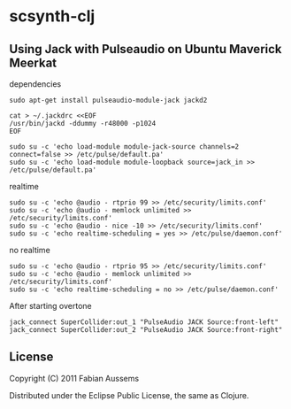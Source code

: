 # scsynth-clj

## Using Jack with Pulseaudio on Ubuntu Maverick Meerkat

dependencies

    sudo apt-get install pulseaudio-module-jack jackd2

    cat > ~/.jackdrc <<EOF
    /usr/bin/jackd -ddummy -r48000 -p1024
    EOF
    
    sudo su -c 'echo load-module module-jack-source channels=2 connect=false >> /etc/pulse/default.pa'
    sudo su -c 'echo load-module module-loopback source=jack_in >> /etc/pulse/default.pa'
    
realtime

    sudo su -c 'echo @audio - rtprio 99 >> /etc/security/limits.conf'
    sudo su -c 'echo @audio - memlock unlimited >> /etc/security/limits.conf'
    sudo su -c 'echo @audio - nice -10 >> /etc/security/limits.conf'
    sudo su -c 'echo realtime-scheduling = yes >> /etc/pulse/daemon.conf'

no realtime

    sudo su -c 'echo @audio - rtprio 95 >> /etc/security/limits.conf'
    sudo su -c 'echo @audio - memlock unlimited >> /etc/security/limits.conf'
    sudo su -c 'echo realtime-scheduling = no >> /etc/pulse/daemon.conf'

After starting overtone

    jack_connect SuperCollider:out_1 "PulseAudio JACK Source:front-left"
    jack_connect SuperCollider:out_2 "PulseAudio JACK Source:front-right"


## License

Copyright (C) 2011 Fabian Aussems

Distributed under the Eclipse Public License, the same as Clojure.
